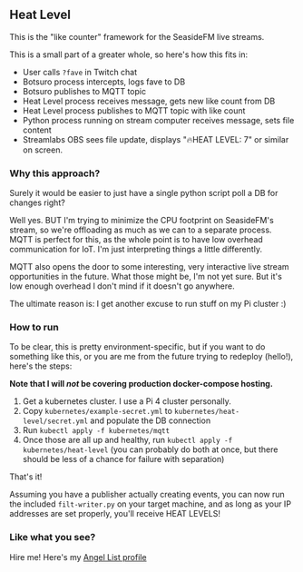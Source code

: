 ## Heat Level
This is the "like counter" framework for the SeasideFM live streams.

This is a small part of a greater whole, so here's how this fits in:
- User calls `?fave` in Twitch chat
- Botsuro process intercepts, logs fave to DB
- Botsuro publishes to MQTT topic
- Heat Level process receives message, gets new like count from DB
- Heat Level process publishes to MQTT topic with like count
- Python process running on stream computer receives message, sets file content
- Streamlabs OBS sees file update, displays "🔥HEAT LEVEL: 7" or similar on screen.

### Why this approach?
Surely it would be easier to just have a single python script poll a DB for changes right?

Well yes. BUT I'm trying to minimize the CPU footprint on SeasideFM's stream, so we're offloading as much as we can to a
separate process. MQTT is perfect for this, as the whole point is to have low overhead communication for IoT. I'm just
interpreting things a little differently.

MQTT also opens the door to some interesting, very interactive live stream opportunities in the future. What those might
be, I'm not yet sure. But it's low enough overhead I don't mind if it doesn't go anywhere.

The ultimate reason is: I get another excuse to run stuff on my Pi cluster :)

### How to run
To be clear, this is pretty environment-specific, but if you want to do something like this,
or you are me from the future trying to redeploy (hello!), here's the steps:

**Note that I will _not_ be covering production docker-compose hosting.**
1. Get a kubernetes cluster. I use a Pi 4 cluster personally.
2. Copy `kubernetes/example-secret.yml` to `kubernetes/heat-level/secret.yml` and populate the DB connection
3. Run `kubectl apply -f kubernetes/mqtt`
4. Once those are all up and healthy, run `kubectl apply -f kubernetes/heat-level` (you can probably do both at once, but
there should be less of a chance for failure with separation)

That's it!

Assuming you have a publisher actually creating events, you can now run the included `filt-writer.py` on your target machine, and as long as your IP addresses are set
properly, you'll receive HEAT LEVELS!

### Like what you see?
Hire me! Here's my [Angel List profile](https://angel.co/u/douglass-hooker)